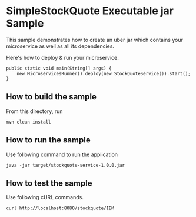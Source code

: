# SimpleStockQuote Executable jar Sample

This sample demonstrates how to create an uber jar which contains your microservice as well as all its dependencies.

Here's how to deploy & run your microservice.

```
public static void main(String[] args) {
    new MicroservicesRunner().deploy(new StockQuoteService()).start();
}
```

How to build the sample
------------------------------------------
From this directory, run

```
mvn clean install
```

How to run the sample
------------------------------------------
Use following command to run the application
```
java -jar target/stockquote-service-1.0.0.jar
```
How to test the sample
------------------------------------------

Use following cURL commands.
```
curl http://localhost:8080/stockquote/IBM

```

